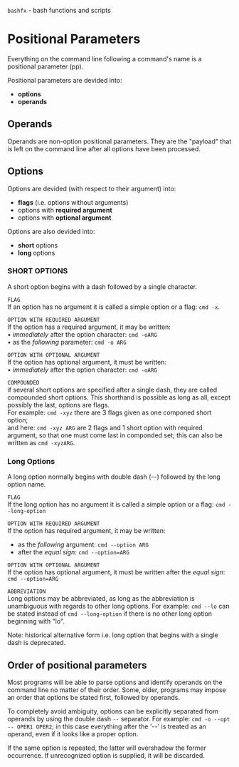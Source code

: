 `bashfx` - bash functions and scripts

# Positional Parameters

Everything on the command line following a command's name is a positional parameter (pp).  

Positional parameters are devided into:
- **options**
- **operands**


## Operands

Operands are non-option positional parameters. They are the "payload" that is left on the command line after all options have been processed.  

## Options

Options are devided (with respect to their argument) into:  
- **flags** (i.e. options without arguments)  
- options with **required argument**  
- options with **optional argument**  
  
Options are also devided into:  
- **short** options
- **long** options


### SHORT OPTIONS

A short option begins with a dash followed by a single character.

`FLAG`  
If an option has no argument it is called a simple option or a flag: `cmd -x`.  

`OPTION WITH REQUIRED ARGUMENT`  
If the option has a required argument, it may be written:  
&bull; *immediately* after the option character: `cmd -oARG`  
&bull; as the *following* parameter: `cmd -o ARG`

`OPTION WITH OPTIONAL ARGUMENT`   
If the option has optional argument, it must be written:  
&bull; *immediately* after the option character: `cmd -oARG`  

`COMPOUNDED`  
if several short options are specified after a single dash, they are called compounded short options. This shorthand is possible as long as all, except possibly the last, options are flags.  
For example: `cmd -xyz` there are 3 flags given as one componed short option;  
and here: `cmd -xyz ARG` are 2 flags and 1 short option with required argument, so that one must come last in componded set; this can also be written as `cmd -xyzARG`.


### Long Options

A long option normally begins with double dash (--) followed by the long option name.

`FLAG`  
If the long option has no argument it is called a simple option or a flag: `cmd --long-option`  

`OPTION WITH REQUIRED ARGUMENT`  
If the option has required argument, it may be written:
- as the *following* argument: `cmd --option ARG`
- after the *equal sign*: `cmd --option=ARG`

`OPTION WITH OPTIONAL ARGUMENT`   
If the option has optional argument, it must be written after the *equal sign*: `cmd --option=ARG`  

`ABBREVIATION`  
Long options may be abbreviated, as long as the abbreviation is unambiguous with regards to other long options. For example: `cmd --lo` can be stated instead of `cmd --long-option` if there is no other long option beginning with "lo".  
  
Note: historical alternative form i.e. long option that begins with a single dash is deprecated.


## Order of positional parameters

Most programs will be able to parse options and identify operands on the command line no matter of their order. 
Some, older, programs may impose an order that options be stated first, followed by operands.  

To completely avoid ambiguity, options can be explicitly separated from operands by using the double dash `--` separator. For example: `cmd -o --opt -- OPER1 OPER2`; in this case everything after the '--' is treated as an operand, even if it looks like a proper option.  

If the same option is repeated, the latter will overshadow the former occurrence. If unrecognized option is supplied, it will be discarded.

